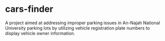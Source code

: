 # cars-finder
A project aimed at addressing improper parking issues in An-Najah National University parking lots by utilizing vehicle registration plate numbers to display vehicle owner information.
